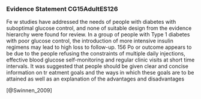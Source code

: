 ### Evidence Statement CG15AdultES126
Fe w studies have addressed the needs of people with diabetes with suboptimal glucose control, and none of suitable design from the evidence hierarchy were found for review. In a group of people with Type 1 diabetes with poor glucose control, the introduction of more intensive insulin regimens may lead to high loss to follow-up. 156 Po or outcome appears to be due to the people refusing the constraints of multiple daily injections, effective blood glucose self-monitoring and regular clinic visits at short time intervals. It was suggested that people should be given clear and concise information on tr eatment goals and the ways in which these goals are to be attained as well as an explanation of the advantages and disadvantages



[@Swinnen_2009]
